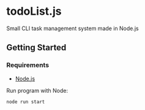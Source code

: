 # todoList.js

Small CLI task management system made in Node.js

## Getting Started

### Requirements

- [Node.js](https://nodejs.org/en/download/package-manager)

Run program with Node:

```bash
node run start
```
